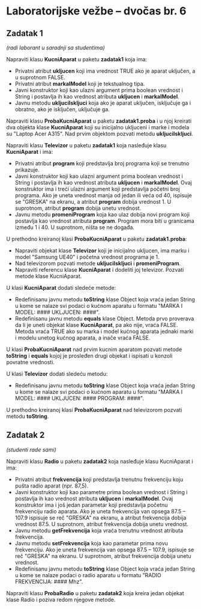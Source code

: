 # Laboratorijske vežbe – dvočas br. 6

## Zadatak 1
*(radi laborant u saradnji sa studentima)*

Napraviti klasu **KucniAparat** u paketu **zadatak1** koja ima:
* Privatni atribut **ukljucen** koji ima vrednost TRUE ako je aparat uključen, a u suprotnom FALSE.
* Privatni atribut **markaIModel** koji je tekstualnog tipa.
* Javni konstruktor koji kao ulazni argument prima boolean vrednost i String i postavlja ih kao vrednost atributa **ukljucen** i **markaIModel**.
* Javnu metodu **ukljuciIskljuci** koja ako je aparat uključen, isključuje ga i obratno, ako je isključen, uključuje ga.

Napraviti klasu **ProbaKucniAparat** u paketu **zadatak1.proba** i u njoj kreirati dva objekta klase **KucniAparat** koji su inicijalno ukljuceni i marke i modela su "Laptop Acer A315". Nad prvim objektom pozvati metodu **ukljuciIskljuci**.

Napraviti klasu **Televizor** u paketu **zadatak1** koja nasleđuje klasu **KucniAparat** i ima:
* Privatni atribut **program** koji predstavlja broj programa koji se trenutno prikazuje.
* Javni konstruktor koji kao ulazni argument prima boolean vrednost i String i postavlja ih kao vrednost atributa **ukljucen** i **markaIModel**. Ovaj konstruktor ima i treći ulazni argument koji predstavlja početni broj programa. Ako je uneta vrednost manja od jedan ili veća od 40, ispisuje se "GRESKA" na ekranu, a atribut **program** dobija vrednost 1. U suprotnom, atribut **program** dobija unetu vrednost.
* Javnu metodu **promeniProgram** koja kao ulaz dobija novi program koji postavlja kao vrednost atributa **program**. Program mora biti u granicama između 1 i 40. U suprotnom, ništa se ne događa.

U prethodno kreiranoj klasi **ProbaKucniAparat** u paketu **zadatak1.proba**: 
* Napraviti objekat klase **Televizor** koji je inicijalno ukljucen, ima marku i model "Samsung UE40" i početna vrednost programa je 1. 
* Nad televizorom pozvati metode **ukljuciIskljuci** i **promeniProgram**.
* Napraviti referencu klase **KucniAparat** i dodeliti joj televizor. Pozvati metode klase KucniAparat.


U klasi **KucniAparat** dodati sledeće metode:
* Redefinisanu javnu metodu **toString** klase Object koja vraća jedan String u kome se nalaze svi podaci o kućnom aparatu u formatu "MARKA I MODEL: #### UKLJUCEN: ####".
* Redefinisanu javnu metodu **equals** klase Object. Metoda prvo proverava da li je uneti objekat klase **KucniAparat**, pa ako nije, vraća FALSE. Metoda vraća TRUE ako su marka i model kućnog aparata jednaki marki i modelu unetog kućnog aparata, a inače vraća FALSE.

U klasi **ProbaKucniAparat** nad prvim kucnim aparatom pozvati metode **toString** i **equals** kojoj je prosleđen drugi objekat i ispisati u konzoli povratne vrednosti.

U klasi **Televizor** dodati sledeću metodu:
* Redefinisanu javnu metodu **toString** klase Object koja vraća jedan String u kome se nalaze svi podaci o kućnom aparatu u formatu "MARKA I MODEL: #### UKLJUCEN: #### PROGRAM: ####".

U prethodno kreiranoj klasi **ProbaKucniAparat** nad televizorom pozvati metodu **toString**.

## Zadatak 2
*(studenti rade sami)*

Napraviti klasu **Radio** u paketu **zadatak2** koja nasleđuje klasu KucniAparat i ima:
* Privatni atribut **frekvencija** koji predstavlja trenutnu frekvenciju koju pušta radio aparat (npr. 87,5).
* Javni konstruktor koji kao parametre prima boolean vrednost i String i postavlja ih kao vrednost atributa **ukljucen** i **markaIModel**. Ovaj konstruktor ima i još jedan parametar koji predstavlja početnu frekvenciju radio aparata. Ako je uneta frekvencija van opsega 87.5 – 107.9 ispisuje se reč "GRESKA" na ekranu, a atribut frekvencija dobija vrednost 87.5. U suprotnom, atribut frekvencija dobija unetu vrednost.
* Javnu metodu **getFrekvencija** koja vraća trenutnu vrednost atributa frekvencija.
* Javnu metodu **setFrekvencija** koja kao parametar prima novu frekvenciju. Ako je uneta frekvencija van opsega 87.5 – 107.9, ispisuje se reč "GRESKA" na ekranu. U suprotnom, atribut frekvencija dobija unetu vrednost.
* Redefinisanu javnu metodu **toString** klase Object koja vraća jedan String u kome se nalaze podaci o radio aparatu u formatu "RADIO FREKVENCIJA: #### Mhz".

Napraviti klasu **ProbaRadio** u paketu **zadatak2** koja kreira jedan objekat klase Radio i poziva redom njegove metode.